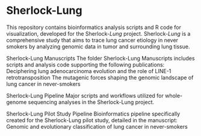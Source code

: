 # Sherlock-Lung
This repository contains bioinformatics analysis scripts and R code for visualization, developed for the Sherlock-_Lung_ project. Sherlock-_Lung_ is a comprehensive study that aims to trace lung cancer etiology in never smokers by analyzing genomic data in tumor and surrounding lung tissue.

Sherlock-Lung Manuscripts
The folder Sherlock-Lung Manuscripts includes scripts and analysis code supporting the following publications:
Deciphering lung adenocarcinoma evolution and the role of LINE-1 retrotransposition
The mutagenic forces shaping the genomic landscape of lung cancer in never-smokers

Sherlock-Lung Pipeline
Major scripts and workflows utilized for whole-genome sequencing analyses in the Sherlock-Lung project.

Sherlock-Lung Pilot Study Pipeline
Bioinformatics pipeline specifically created for the Sherlock-Lung pilot study, detailed in the manuscript:
Genomic and evolutionary classification of lung cancer in never-smokers
